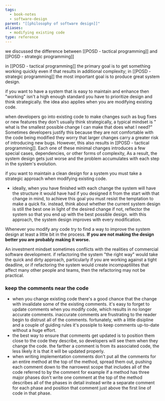 ```yaml
---
tags:
  - book-notes
  - software-design
parent: "[[philosophy of software design]]"
aliases:
  - modifying existing code
type: reference
---
```

we discussed the difference between [[POSD - tactical programming]] and [[POSD - strategic programming]]

in [[POSD - tactical programming]] the primary goal is to get something working quickly even if that results in additional complexity; in [[POSD - strategic programming]] the most important goal is to produce great system design.

if you want to have a system that is easy to maintain and enhance then "working" isn't a high enough standard you have to prioritize design and think strategically. the idea also applies when you are modifying existing code.

when developers go into existing code to make changes such as bug fixes or new features they don't usually think strategically, a typical mindset is " what is the smallest possible change I can make that does what I need?" Sometimes developers justify this because they are not comfortable with the code being modified they worry that larger changes carry a greater risk of introducing new bugs. However, this also results in [[POSD - tactical programming]]. Each one of these minimal changes introduces a few special cases, dependencies, or other forms of complexity, As a result, the system design gets just worse and the problem accumulates with each step in the system's evolution.

if you want to maintain a clean design for a system you must take a strategic approach when modifying existing code.
- ideally, when you have finished with each change the system will have the structure it would have had if you designed it from the start with that change in mind, to achieve this goal you must resist the temptation to make a quick fix. instead, think about whether the current system design is still the best one in light of the desired change if not, reflector the system so that you end up with the best possible design. with this approach, the system design improves with every modification.

Whenever you modify any code try to find a way to improve the system design at least a little bit in the process. **If you are not making the design better you are probably making it worse.**

An investment mindset sometimes conflicts with the realities of commercial software development. if refactoring the system "the right way" would take the quick and dirty approach, particularly if you are working against a tight deadline, or if refactoring the system would create incompaptilites that affect many other people and teams, then the refactoring may not be practical.
### keep the comments near the code
- when you change existing code there's a good chance that the change with invalidate some of the existing comments. it's easy to forget to update comments when you modify code, which results in no longer accurate comments. inaccurate comments are frustrating to the reader begin to distrust all of the comments. fortunately, with a little disipline and a couple of guiding rules it's possiple to keep comments up-to-date without a huge effort.
- the best way to ensure that comments get updated is to position them close to the code they describe, so developers will see them when they change the code. the farther a comment is from its associated code, the less likely it is that it will be updated properly.
- when writing implementation comments don't put all the comments for an entire method at the top of the method, spread them out, pushing each comment down to the narrowest scope that includes all of the code referred to by the comment for example if a method has three major phases don't write one comment at the top of the method describes all of the phases in detail instead write a separate comment for each phase and position that comment just above the first line of code in that phase.